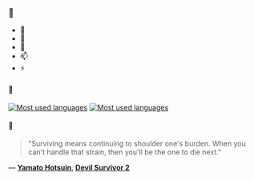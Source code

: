 ### 👋

- 🔭
- 🌱
- 💬
- 📫
- ⚡

#### 🧏

[![Most used languages](https://github-readme-stats-aynah.vercel.app/api/top-langs/?username=aynh&theme=solarized-dark&langs_count=6&layout=compact&hide_title=true)](https://github.com/anuraghazra/github-readme-stats#gh-dark-mode-only)
[![Most used languages](https://github-readme-stats-aynah.vercel.app/api/top-langs/?username=aynh&theme=solarized-light&langs_count=6&layout=compact&hide_title=true)](https://github.com/anuraghazra/github-readme-stats#gh-light-mode-only)

#### 💬

> "Surviving means continuing to shoulder one's burden. When you can't handle that strain, then you'll be the one to die next."

&mdash; [**Yamato Hotsuin**](https://myanimelist.net/character.php?q=Yamato%20Hotsuin&cat=character), [**Devil Survivor 2**](https://myanimelist.net/search/all?q=Devil%20Survivor%202&cat=all)
